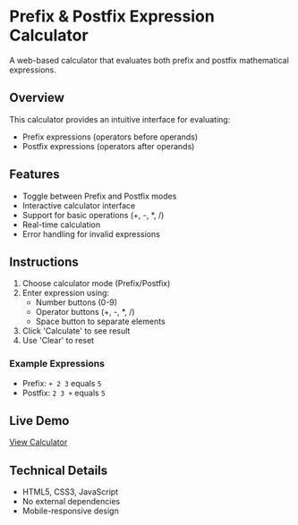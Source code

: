 # Prefix & Postfix Expression Calculator

A web-based calculator that evaluates both prefix and postfix mathematical expressions.

## Overview

This calculator provides an intuitive interface for evaluating:
- Prefix expressions (operators before operands)
- Postfix expressions (operators after operands)

## Features

- Toggle between Prefix and Postfix modes
- Interactive calculator interface
- Support for basic operations (+, -, *, /)
- Real-time calculation
- Error handling for invalid expressions

## Instructions

1. Choose calculator mode (Prefix/Postfix)
2. Enter expression using:
   - Number buttons (0-9)
   - Operator buttons (+, -, *, /)
   - Space button to separate elements
3. Click 'Calculate' to see result
4. Use 'Clear' to reset

### Example Expressions
- Prefix: `+ 2 3` equals `5`
- Postfix: `2 3 +` equals `5`

## Live Demo

[View Calculator](https://alielajami.github.io/fcs-calculator)

## Technical Details

- HTML5, CSS3, JavaScript
- No external dependencies
- Mobile-responsive design